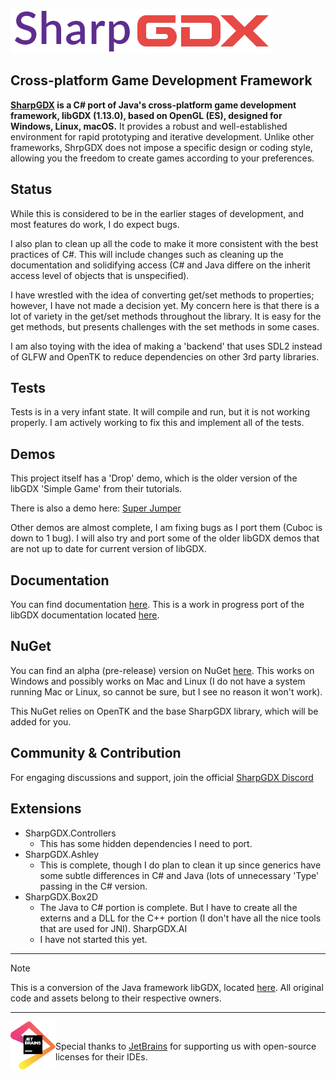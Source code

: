 ![SharpGDX Logo](.github/sharpgdx-h.png)

## Cross-platform Game Development Framework
**[SharpGDX](https://sharpgdx.com) is a C# port of Java's cross-platform game development framework, libGDX (1.13.0), based on OpenGL (ES), designed for Windows, Linux, macOS.** It provides a robust and well-established environment for rapid prototyping and iterative development. Unlike other frameworks, ShrpGDX does not impose a specific design or coding style, allowing you the freedom to create games according to your preferences.

## Status
While this is considered to be in the earlier stages of development, and most features do work, I do expect bugs.

I also plan to clean up all the code to make it more consistent with the best practices of C#. This will include changes such as cleaning up the documentation and solidifying access (C# and Java differe on the inherit access level of objects that is unspecified).

I have wrestled with the idea of converting get/set methods to properties; however, I have not made a decision yet. My concern here is that there is a lot of variety in the get/set methods throughout the library. It is easy for the get methods, but presents challenges with the set methods in some cases.

I am also toying with the idea of making a 'backend' that uses SDL2 instead of GLFW and OpenTK to reduce dependencies on other 3rd party libraries.

## Tests
Tests is in a very infant state. It will compile and run, but it is not working properly. I am actively working to fix this and implement all of the tests.

## Demos
This project itself has a 'Drop' demo, which is the older version of the libGDX 'Simple Game' from their tutorials.

There is also a demo here: [Super Jumper](https://github.com/SharpGDX/SharpGDX-Demo-Super-Jumper)

Other demos are almost complete, I am fixing bugs as I port them (Cuboc is down to 1 bug). I will also try and port some of the older libGDX demos that are not up to date for current version of libGDX.

## Documentation
You can find documentation [here](https://sharpgdx.com). This is a work in progress port of the libGDX documentation located [here](https://libgdx.com/dev/).

## NuGet
You can find an alpha (pre-release) version on NuGet [here](https://www.nuget.org/packages/SharpGDX.Desktop/). This works on Windows and possibly works on Mac and Linux (I do not have a system running Mac or Linux, so cannot be sure, but I see no reason it won't work).

This NuGet relies on OpenTK and the base SharpGDX library, which will be added for you.

## Community & Contribution
For engaging discussions and support, join the official [SharpGDX Discord](https://discord.gg/HSeEdfjvRz)

## Extensions
- SharpGDX.Controllers
    - This has some hidden dependencies I need to port.
- SharpGDX.Ashley
    - This is complete, though I do plan to clean it up since generics have some subtle differences in C# and Java (lots of unnecessary 'Type' passing in the C# version.
- SharpGDX.Box2D
    - The Java to C# portion is complete. But I have to create all the externs and a DLL for the C++ portion (I don't have all the nice tools that are used for JNI).
SharpGDX.AI
    - I have not started this yet.

--- 

> [!NOTE]
> This is a conversion of the Java framework libGDX, located [here](https://www.libgdx.com). All original code and assets belong to their respective owners.

---

<div>
    <a href="https://www.jetbrains.com/?from=SharpGDX" align="right">
    <img src=".github/jetbrains.svg" alt="JetBrains" class="logo-footer" width="72" align="left">
    <a><br/>

Special thanks to [JetBrains](https://www.jetbrains.com/?from=SharpGDX) for supporting us with open-source licenses for their IDEs. </a>
</div>